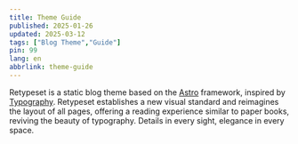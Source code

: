 ```yaml
---
title: Theme Guide
published: 2025-01-26
updated: 2025-03-12
tags: ["Blog Theme","Guide"]
pin: 99
lang: en
abbrlink: theme-guide
---
```


Retypeset is a static blog theme based on the [Astro](https://astro.build/) framework, inspired by [Typography](https://astro-theme-typography.vercel.app/). Retypeset establishes a new visual standard and reimagines the layout of all pages, offering a reading experience similar to paper books, reviving the beauty of typography. Details in every sight, elegance in every space.
